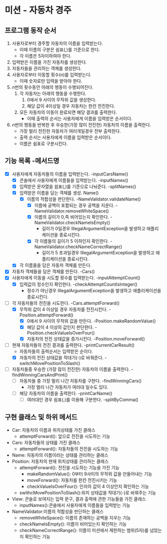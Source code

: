 # 미션 - 자동차 경주

## 프로그램 동작 순서

1. 사용자로부터 경주할 자동차의 이름을 입력받는다.
    - 이때 이름의 구분은 쉼표(,)를 기준으로 한다.
    - 각 이름은 5자이하여야 한다.
2. 입력받은 이름을 가진 자동차를 생성한다.
3. 자동차들을 관리하는 객체를 생성한다.
4. 사용자로부터 이동할 횟수(n)를 입력받는다.
   - 이때 숫자로만 입력을 받아야 한다.
5. n번의 횟수동안 아래의 행동이 수행되어진다.
   1. 각 자동차는 아래의 행동을 수행한다.
      1. 0에서 9 사이의 무작위 값을 생성한다.
      2. 해당 값이 4이상일 경우 자동차는 한칸 전진한다.
   2. 모든 자동차의 이동이 완료되면 해당 결과를 출력한다.
      - 이때 출력의 순서는 사용자에게 이름을 입력받은 순서이다.
6. n번의 행동을 반복한 후 우승한(가장 많이 전진한) 자동차의 이름을 출력한다.
    - 가장 멀리 전진한 자동차가 여러개일경우 전부 출력한다.
    - 출력 순서는 사용자에게 이름을 입력받은 순서이다.
    - 이름은 쉼표로 구분시킨다.


## 기능 목록  -메서드명

-[x] 사용자에게 자동차들의 이름을 입력받는다. -inputCarsName()
  - [x] 콘솔에서 사용자에게 이름들을 입력받는다. -inputNames()
  - [x] 입력받은 문자열을 쉼표(,)를 기준으로 나눠준다. -splitNames()
  - [x] 입력받은 이름을 담는 객체를 생성. Name()
    - [x] 이름의 적합성을 판단한다. -NameValidator.validateName()
      - [x] 이름에 공백이 포함되는 경우 공백을 지운다. -NameValidator.removeWhiteSpace()
      - [x] 이름의 길이가 0,즉 비어있는지 확인한다. -NameValidator.checkNameIsEmpty()
        - 길이가 0일경우 IllegalArgumentException을 발생하고 애플리케이션을 종료시킨다.
      - [x] 각 이름들의 길이가 5 이하인지 확인한다. -NameValidator.checkNameCorrectRange()
        - 길이가 5 초과일경우 IllegalArgumentException을 발생하고 애플리케이션을 종료시킨다.
  -[x] 각 이름들을 담은 자동차 객체를 만든다. 
-[x] 자동차 객체들을 담은 객체를 만든다. -Cars()
-[x] 사용자에게 이동을 시도할 횟수를 입력받는다. -inputAttemptCount()
  - [x] 입력값이 정수인지 확인한다. -checkAttemptCountIsInteger()
    - 정수가 아닌경우 IllegalArgumentException을 발생하고 애플리케이션을 종료시킨다.
- [ ] 각 자동차들의 전진을 시도한다. -Cars.attemptForward()
  - [x] 무작위 값이 4 이상일 경우 자동차를 전진시킨다. -Position.attemptForward()
    - [x] 0에서 9 사이의 무작위 값을 만든다. -Position.makeRandomValue()
    - [x] 해당 값이 4 이상의 값인지 판단한다. -Position.checkValueIsOverFour()  
    - [x] 자동차의 전진 상태값을 증가시킨다. -Position.moveForward()
- [ ] 현재 자동차들의 전진 결과를 출력한다. -printCurrentCarResult()
  - 자동차들의 출력순서는 입력받은 순이다.
  - [x] 자동차의 전진 상태값을 작대기(-)로 바꿔준다. -switchMovePositionToSlash()
- [ ] 자동차들중 우승한 (가장 많이 전진한) 자동차의 이름을 출력한다. -findWinningCarsAndPrint()
  - [ ] 자동차들 중 가장 멀리 나간 자동차를 구한다. -findWinningCars()
    - 가장 멀리 나간 자동차가 여러대 일수도 있다.
  - [ ] 해당 자동차의 이름을 출력한다. -printCarName()
    - [ ] 여러대인 경우 쉼표(,)를 이용해 구분한다. -splitByComma()

## 구현 클래스 및 하위 메서드
- Car: 자동차의 이름과 위치상태를 가진 클래스
  - attemptForward(): 앞으로 전진을 시도하는 기능
- Cars: 자동차들의 상태를 가진 클래스
  - attemptForward(): 자동차들의 전진을 시도하는 기능
- Name: 자동차의 이름이라는 상태를 관리하는 클래스
- Position: 자동차의 현재 위치상태를 관리하는 클래스 
  - attemptForward(): 전진을 시도하는 기능을 가진 기능
    - makeRandomValue(): 0부터 9사이의 무작위 값을 만들어내는 기능 
    - moveForward(): 자동차를 한칸 전진시키는 기능
    - checkValueIsOverFour(): 인자의 값이 4 이상안지 확인하는 기능
  - swithcMovePositionToSlash():위치 상태값을 작대기(-)로 바꿔주는 기능 
- View: 콘솔로 보여지는 입력 문구, 결과 출력에 관한 기능들을 가진 클래스 
  - inputNames():콘솔에서 사용자에게 이름들을 입력받는 기능
- NameValidator:이름의 적합성을 판단하는 클래스
  - removeWhiteSpace(): 이름의 존재하는 공백을 지우는 기능
  - checkNameIsEmpty(): 이름이 비어있는지 확인하는 기능
  - checkNameCorrectRange(): 이름이 미션에서 제한하는 범위(5자)를 넘었는지 확인하는 기능